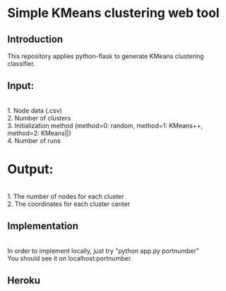 # Simple KMeans clustering web tool

## Introduction
This repository applies python-flask to generate KMeans clustering classifier. 

## Input:
<br>1. Node data (.csv)
<br>2. Number of clusters
<br>3. Initialization method (method=0: random, method=1: KMeans++, method=2: KMeans||)
<br>4. Number of runs

# Output:
<br>1. The number of nodes for each cluster
<br>2. The coordinates for each cluster center

## Implementation
<br>In order to implement locally, just try "python app.py portnumber"
<br>You should see it on localhost:portnumber.

## Heroku